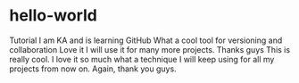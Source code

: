 # hello-world
Tutorial
I am KA and is learning GitHub
What a cool tool for versioning and collaboration
Love it
I will use it for many more projects. Thanks guys
This is really cool. I love it so much what a technique
I will keep using for all my projects from now on.
Again, thank you guys. 
